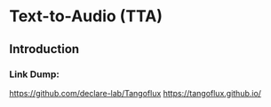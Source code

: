 # Text-to-Audio (TTA)

## Introduction


### Link Dump:
https://github.com/declare-lab/Tangoflux
https://tangoflux.github.io/

